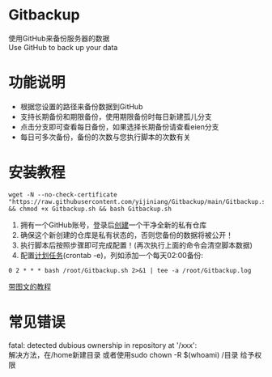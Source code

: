 # Gitbackup 
使用GitHub来备份服务器的数据  
Use GitHub to back up your data
# 功能说明

- 根据您设置的路径来备份数据到GitHub
- 支持长期备份和期限备份，使用期限备份时每日新建孤儿分支
- 点击分支即可查看每日备份，如果选择长期备份请查看eien分支
- 每日可多次备份，备份的次数与您执行脚本的次数有关

# 安装教程
```
wget -N --no-check-certificate "https://raw.githubusercontent.com/yijiniang/Gitbackup/main/Gitbackup.sh" && chmod +x Gitbackup.sh && bash Gitbackup.sh
```
1. 拥有一个GitHub账号，登录后<a href="https://github.com/new" target="_blank">创建</a>一个干净全新的私有仓库
2. 确保这个新创建的仓库是私有状态的，否则您备份的数据将被公开！
3. 执行脚本后按照步骤即可完成配置！(再次执行上面的命令会清空脚本数据)
4. 配置<a href="https://www.runoob.com/w3cnote/linux-crontab-tasks.html" target="_blank">计划任务</a>(crontab -e)，列如添加一个每天02:00备份:
```
0 2 * * * bash /root/Gitbackup.sh 2>&1 | tee -a /root/Gitbackup.log
```
<a href="https://www.kazami.cn/skill/369.html" target="_blank">带图文的教程</a>
# 常见错误
fatal: detected dubious ownership in repository at '/xxx':  
解决方法，在/home新建目录 或者使用sudo chown -R $(whoami) /目录 给予权限
